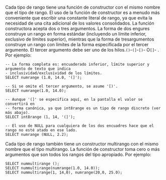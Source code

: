 Cada tipo de rango tiene una función de constructor con el mismo  nombre que el tipo de rango. El uso de la función de constructor es a  menudo más conveniente que escribir una constante literal de rango, ya  que evita la necesidad de una cita adicional de los valores  consolidados. La función constructora acepta dos o tres argumentos. La  forma de dos engures construye un rango en forma estándar (incluyendo un límite inferior, exclusivo de límites superior), mientras que la forma  de tresargumentos construye un rango con límites de la forma  especificada por el tercer argumento. El tercer argumento debe ser uno  de los hilos.`()`-`(]`-`[)`- O`[]`- . Por ejemplo:

```
-- La forma completa es: encuaderado inferior, límite superior y argumento de texto que indica
- inclusividad/exclusividad de los límites.
SELECT numrange (1.0, 14.0, '(]');

-- Si se omite el tercer argumento, se asume '[)'.
SELECT numrange(1.0, 14.0);

-- Aunque '(]' se especifica aquí, en la pantalla el valor se convertirá en
-- forma canónica, ya que int8range es un tipo de rango discreto (ver más abajo).
SELECT int8range (1, 14, '(]');

-- El uso de NULL para cualquiera de los dos encuadres hace que el rango no esté atado en ese lado.
SELECT numrange (NULL, 2.2);
```

Cada tipo de rango también tiene un constructor multirango con el mismo nombre que el tipo multirango. La función de constructor toma  cero o más argumentos que son todos los rangos del tipo apropiado. Por  ejemplo:

```
SELECT nummultirange ();
SELECT nummultirange(numrange(1.0, 14.0));
SELECT nummultirange(1, 14,0), numrange(20,0, 25.0);
```